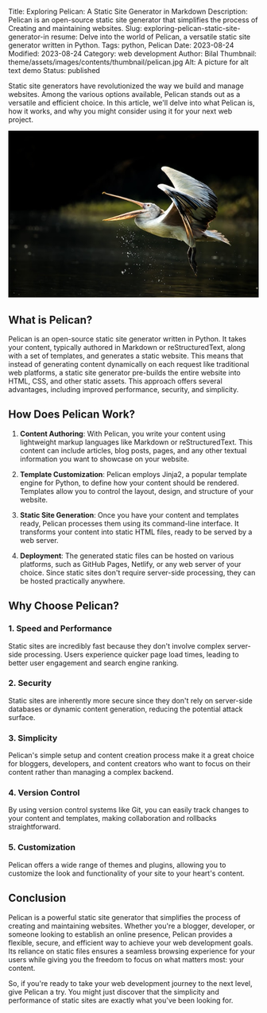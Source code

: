 Title: Exploring Pelican: A Static Site Generator in Markdown
Description: Pelican is an open-source static site generator that simplifies the process of Creating and maintaining websites.
Slug: exploring-pelican-static-site-generator-in
resume: Delve into the world of Pelican, a versatile static site generator written in Python.
Tags: python, Pelican
Date: 2023-08-24
Modified: 2023-08-24
Category: web development
Author: Bilal
Thumbnail: theme/assets/images/contents/thumbnail/pelican.jpg
Alt: A picture for alt text demo
Status: published

Static site generators have revolutionized the way we build and manage websites. Among the various options available, Pelican stands out as a versatile and efficient choice. In this article, we'll delve into what Pelican is, how it works, and why you might consider using it for your next web project.

![This image is in Markdown format](theme/assets/images/contents/thumbnail/pelican.jpg)
## What is Pelican?

Pelican is an open-source static site generator written in Python. It takes your content, typically authored in Markdown or reStructuredText, along with a set of templates, and generates a static website. This means that instead of generating content dynamically on each request like traditional web platforms, a static site generator pre-builds the entire website into HTML, CSS, and other static assets. This approach offers several advantages, including improved performance, security, and simplicity.

## How Does Pelican Work?

1. **Content Authoring**: With Pelican, you write your content using lightweight markup languages like Markdown or reStructuredText. This content can include articles, blog posts, pages, and any other textual information you want to showcase on your website.

2. **Template Customization**: Pelican employs Jinja2, a popular template engine for Python, to define how your content should be rendered. Templates allow you to control the layout, design, and structure of your website.

3. **Static Site Generation**: Once you have your content and templates ready, Pelican processes them using its command-line interface. It transforms your content into static HTML files, ready to be served by a web server.

4. **Deployment**: The generated static files can be hosted on various platforms, such as GitHub Pages, Netlify, or any web server of your choice. Since static sites don't require server-side processing, they can be hosted practically anywhere.

## Why Choose Pelican?

### 1. Speed and Performance  
Static sites are incredibly fast because they don't involve complex server-side processing. Users experience quicker page load times, leading to better user engagement and search engine ranking.

### 2. Security  
Static sites are inherently more secure since they don't rely on server-side databases or dynamic content generation, reducing the potential attack surface.


### 3. Simplicity
Pelican's simple setup and content creation process make it a great choice for bloggers, developers, and content creators who want to focus on their content rather than managing a complex backend.

### 4. Version Control
By using version control systems like Git, you can easily track changes to your content and templates, making collaboration and rollbacks straightforward.

### 5. Customization
Pelican offers a wide range of themes and plugins, allowing you to customize the look and functionality of your site to your heart's content.

## Conclusion

Pelican is a powerful static site generator that simplifies the process of creating and maintaining websites. Whether you're a blogger, developer, or someone looking to establish an online presence, Pelican provides a flexible, secure, and efficient way to achieve your web development goals. Its reliance on static files ensures a seamless browsing experience for your users while giving you the freedom to focus on what matters most: your content.

So, if you're ready to take your web development journey to the next level, give Pelican a try. You might just discover that the simplicity and performance of static sites are exactly what you've been looking for.



